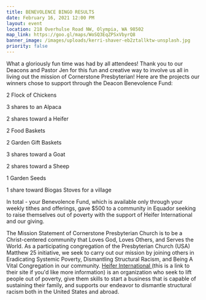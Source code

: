 ```yaml
---
title: BENEVOLENCE BINGO RESULTS
date: February 16, 2021 12:00 PM
layout: event
location: 218 Overhulse Road NW, Olympia, WA 98502
map_link: https://goo.gl/maps/WoSQ3EqZPSxVbyrQ8
banner_image: /images/uploads/kerri-shaver-eb2ztallktw-unsplash.jpg
priority: false
---
```

What a gloriously fun time was had by all attendees!  Thank you to our Deacons and Pastor Jen for this fun and creative way to involve us all in living out the mission of Cornerstone Presbyterian! Here are the projects our winners chose to support through the Deacon Benevolence Fund:

2 Flock of Chickens

3 shares to an Alpaca

2 shares toward a Heifer

2 Food Baskets

2 Garden Gift Baskets

3 shares toward a Goat

2 shares toward a Sheep

1 Garden Seeds

1 share toward Biogas Stoves for a village

In total - your Benevolence Fund, which is available only through your weekly tithes and offerings, gave $500 to a community in Equador seeking to raise themselves out of poverty with the support of Heifer International and our giving.

The Mission Statement of Cornerstone Presbyterian Church is to be a Christ-centered community that Loves God, Loves Others, and Serves the World. As a participating congregation of the Presbyterian Church (USA) Matthew 25 initiative, we seek to carry out our mission by joining others in Eradicating Systemic Poverty, Dismantling Structural Racism, and Being A Vital Congregation in our community.  [Heifer International ](https://myheiferfoundationgiving.org)(this is a link to their site if you'd like more information) is an organization who seek to lift people out of poverty, give them skills to start a business that is capable of sustaining their family, and supports our endeavor to dismantle structural racism both in the United States and abroad.
